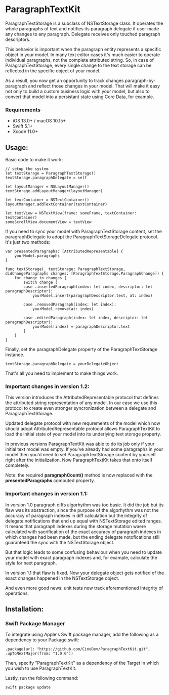 # ParagraphTextKit

ParagraphTextStorage is a subclass of NSTextStorage class. It operates the whole paragraphs of text and notifies its paragraph delegate if user made any changes to any paragraph. Delegate receives only touched paragraph descriptors.

This behavior is important when the paragraph entity represents a specific object in your model. In many text editor cases it's much easier to operate individual paragraphs, not the complete attributed string. So, in case of ParagraphTextStorage, every single change to the text storage can be reflected in the specific object of your model.

As a result, you now get an opportunity to track changes paragraph-by-paragraph and reflect those changes in your model. That will make it easy not only to build a custom business logic with your model, but also to convert that model into a persistant state using Core Data, for example.

### Requirements

- iOS 13.0+ / macOS 10.15+
- Swift 5.1+
- Xcode 11.0+

## Usage:
Basic code to make it work:

	// setup the system
	let textStorage = ParagraphTextStorage()
	textStorage.paragraphDelegate = self
	
	let layoutManager = NSLayoutManager()
	textStorage.addLayoutManager(layoutManager)
	
	let textContainer = NSTextContainer()
	layoutManager.addTextContainer(textContainer)

	let textView = NSTextView(frame: someFrame, textContainer: textContainer)
	someScrollView.documentView = textView


If you need to sync your model with ParagraphTextStorage content, set the paragraphDelegate to adopt the ParagraphTextStorageDelegate protocol.
It's just two methods:
	
	var presentedParagraphs: [AttributedRepresentable] {
		yourModel.paragraphs
	}
	
	func textStorage(_ textStorage: ParagraphTextStorage, didChangeParagraphs changes: [ParagraphTextStorage.ParagraphChange]) {
		for change in changes {
			switch change {
			case .insertedParagraph(index: let index, descriptor: let paragraphDescriptor):
				yourModel.insert(paragraphDescriptor.text, at: index)
				
			case .removedParagraph(index: let index):
				yourModel.remove(at: index)
		
			case .editedParagraph(index: let index, descriptor: let paragraphDescriptor):
				yourModel[index] = paragraphDescriptor.text
			}
		}
	}
	
Finally, set the paragraphDelegate property of the ParagraphTextStorage instance.

	textStorage.paragraphDelegate = yourDelegateObject

That's all you need to implement to make things work.

### Important changes in version 1.2:
This version introduces the AttributedRepresentable protocol that defines the attributed string representation of any model. In our case we use this protocol to create even stronger syncronization between a delegate and ParagraphTextStorage.

Updated delegate protocol with new requrements of the model which now should adopt AttributedRepresentable protocol allows ParagraphTextKit to load the initial state of your model into its underlying text storage property.

In previous versions ParagraphTextKit was able to do its job only if your initial text model was empty. If you've already had some paragraphs in your model then you'd need to set ParagraphTextStorage content by yourself right after the initialization. Now ParagraphTextKit takes that onto itself completely.

Note: the required **paragraphCount()** method is now replaced with the **presentedParagraphs** computed property.

### Important changes in version 1.1:
In version 1.0 paragraph diffs algorhythm was too basic. It did the job but its flaw was its abstraction, since the purpose of the algorhythm was not the accuracy of paragraph indexes in diff calculation but the integrity of delegate notifications that end up equal with NSTextStorage edited ranges. It means that paragraph indexes during the storage mutation waere calculated with sacrification of the exact accuracy of paragraph indexes in which changes had been made, but the ending delegate notofications still guaranteed the sync with the NSTextStorage object.

But that logic leads to some confusing behaviour when you need to update your model with exact paragraph indexes and, for example, calculate the style for next paragraph.

In version 1.1 that flaw is fixed. Now your delegate object gets notified of the exact changes happened in the NSTextStorage object.

And even more good news: unit tests now track aforementioned integrity of operations.

## Installation:
### Swift Package Manager
To integrate using Apple's Swift package manager, add the following as a dependency to your Package.swift:

	.package(url: "https://github.com/CineDev/ParagraphTextKit.git", .upToNextMajor(from: "1.0.0"))
	
Then, specify "ParagraphTextKit" as a dependency of the Target in which you wish to use ParagraphTextKit.

Lastly, run the following command:

	swift package update
	
